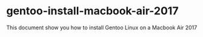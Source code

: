 # gentoo-install-macbook-air-2017
This document show you how to install Gentoo Linux on a Macbook Air 2017
